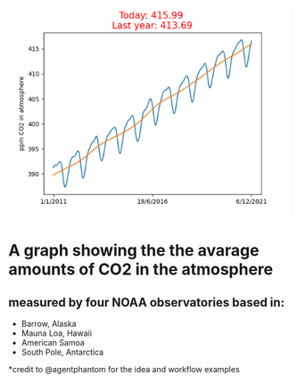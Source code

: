 ![Graph](./graph.png)
# A graph showing the the avarage amounts of CO2 in the atmosphere 

## measured by four NOAA observatories based in: 
 * Barrow, Alaska 
 * Mauna Loa, Hawaii
 * American Samoa  
 * South Pole, Antarctica

*credit to @agentphantom for the idea and workflow examples
